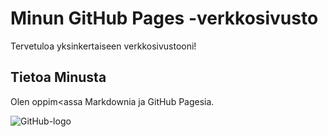 # Minun GitHub Pages -verkkosivusto

Tervetuloa yksinkertaiseen verkkosivustooni!

## Tietoa Minusta

Olen oppim<assa Markdownia ja GitHub Pagesia.

![GitHub-logo](images/github-logo.png)
